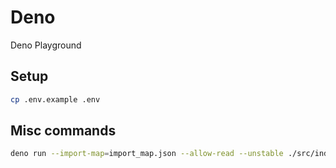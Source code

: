 # Deno

Deno Playground

## Setup

```bash
cp .env.example .env
```

## Misc commands

```bash
deno run --import-map=import_map.json --allow-read --unstable ./src/index.ts
```
